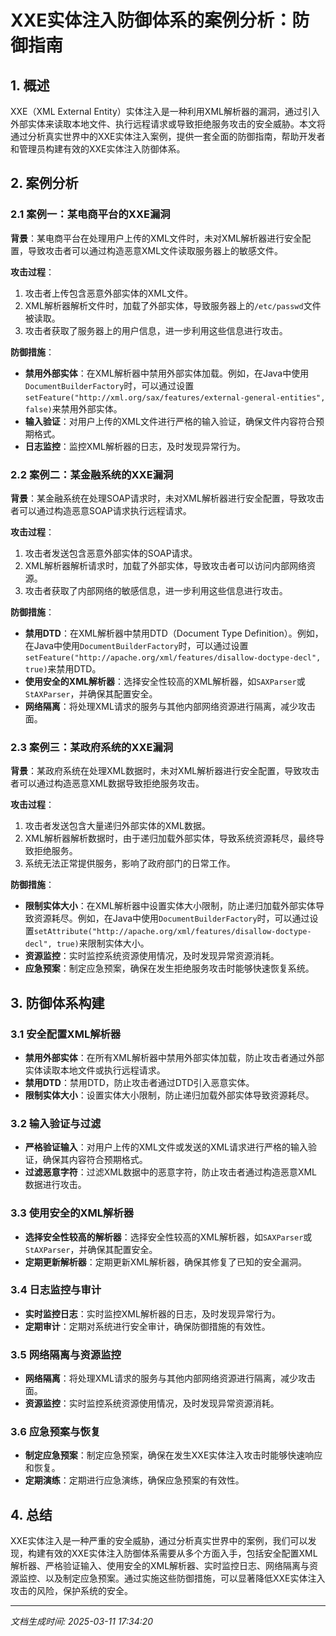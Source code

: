 # XXE实体注入防御体系的案例分析：防御指南

## 1. 概述

XXE（XML External Entity）实体注入是一种利用XML解析器的漏洞，通过引入外部实体来读取本地文件、执行远程请求或导致拒绝服务攻击的安全威胁。本文将通过分析真实世界中的XXE实体注入案例，提供一套全面的防御指南，帮助开发者和管理员构建有效的XXE实体注入防御体系。

## 2. 案例分析

### 2.1 案例一：某电商平台的XXE漏洞

**背景**：某电商平台在处理用户上传的XML文件时，未对XML解析器进行安全配置，导致攻击者可以通过构造恶意XML文件读取服务器上的敏感文件。

**攻击过程**：
1. 攻击者上传包含恶意外部实体的XML文件。
2. XML解析器解析文件时，加载了外部实体，导致服务器上的`/etc/passwd`文件被读取。
3. 攻击者获取了服务器上的用户信息，进一步利用这些信息进行攻击。

**防御措施**：
- **禁用外部实体**：在XML解析器中禁用外部实体加载。例如，在Java中使用`DocumentBuilderFactory`时，可以通过设置`setFeature("http://xml.org/sax/features/external-general-entities", false)`来禁用外部实体。
- **输入验证**：对用户上传的XML文件进行严格的输入验证，确保文件内容符合预期格式。
- **日志监控**：监控XML解析器的日志，及时发现异常行为。

### 2.2 案例二：某金融系统的XXE漏洞

**背景**：某金融系统在处理SOAP请求时，未对XML解析器进行安全配置，导致攻击者可以通过构造恶意SOAP请求执行远程请求。

**攻击过程**：
1. 攻击者发送包含恶意外部实体的SOAP请求。
2. XML解析器解析请求时，加载了外部实体，导致攻击者可以访问内部网络资源。
3. 攻击者获取了内部网络的敏感信息，进一步利用这些信息进行攻击。

**防御措施**：
- **禁用DTD**：在XML解析器中禁用DTD（Document Type Definition）。例如，在Java中使用`DocumentBuilderFactory`时，可以通过设置`setFeature("http://apache.org/xml/features/disallow-doctype-decl", true)`来禁用DTD。
- **使用安全的XML解析器**：选择安全性较高的XML解析器，如`SAXParser`或`StAXParser`，并确保其配置安全。
- **网络隔离**：将处理XML请求的服务与其他内部网络资源进行隔离，减少攻击面。

### 2.3 案例三：某政府系统的XXE漏洞

**背景**：某政府系统在处理XML数据时，未对XML解析器进行安全配置，导致攻击者可以通过构造恶意XML数据导致拒绝服务攻击。

**攻击过程**：
1. 攻击者发送包含大量递归外部实体的XML数据。
2. XML解析器解析数据时，由于递归加载外部实体，导致系统资源耗尽，最终导致拒绝服务。
3. 系统无法正常提供服务，影响了政府部门的日常工作。

**防御措施**：
- **限制实体大小**：在XML解析器中设置实体大小限制，防止递归加载外部实体导致资源耗尽。例如，在Java中使用`DocumentBuilderFactory`时，可以通过设置`setAttribute("http://apache.org/xml/features/disallow-doctype-decl", true)`来限制实体大小。
- **资源监控**：实时监控系统资源使用情况，及时发现异常资源消耗。
- **应急预案**：制定应急预案，确保在发生拒绝服务攻击时能够快速恢复系统。

## 3. 防御体系构建

### 3.1 安全配置XML解析器

- **禁用外部实体**：在所有XML解析器中禁用外部实体加载，防止攻击者通过外部实体读取本地文件或执行远程请求。
- **禁用DTD**：禁用DTD，防止攻击者通过DTD引入恶意实体。
- **限制实体大小**：设置实体大小限制，防止递归加载外部实体导致资源耗尽。

### 3.2 输入验证与过滤

- **严格验证输入**：对用户上传的XML文件或发送的XML请求进行严格的输入验证，确保其内容符合预期格式。
- **过滤恶意字符**：过滤XML数据中的恶意字符，防止攻击者通过构造恶意XML数据进行攻击。

### 3.3 使用安全的XML解析器

- **选择安全性较高的解析器**：选择安全性较高的XML解析器，如`SAXParser`或`StAXParser`，并确保其配置安全。
- **定期更新解析器**：定期更新XML解析器，确保其修复了已知的安全漏洞。

### 3.4 日志监控与审计

- **实时监控日志**：实时监控XML解析器的日志，及时发现异常行为。
- **定期审计**：定期对系统进行安全审计，确保防御措施的有效性。

### 3.5 网络隔离与资源监控

- **网络隔离**：将处理XML请求的服务与其他内部网络资源进行隔离，减少攻击面。
- **资源监控**：实时监控系统资源使用情况，及时发现异常资源消耗。

### 3.6 应急预案与恢复

- **制定应急预案**：制定应急预案，确保在发生XXE实体注入攻击时能够快速响应和恢复。
- **定期演练**：定期进行应急演练，确保应急预案的有效性。

## 4. 总结

XXE实体注入是一种严重的安全威胁，通过分析真实世界中的案例，我们可以发现，构建有效的XXE实体注入防御体系需要从多个方面入手，包括安全配置XML解析器、严格验证输入、使用安全的XML解析器、实时监控日志、网络隔离与资源监控、以及制定应急预案。通过实施这些防御措施，可以显著降低XXE实体注入攻击的风险，保护系统的安全。

---

*文档生成时间: 2025-03-11 17:34:20*

